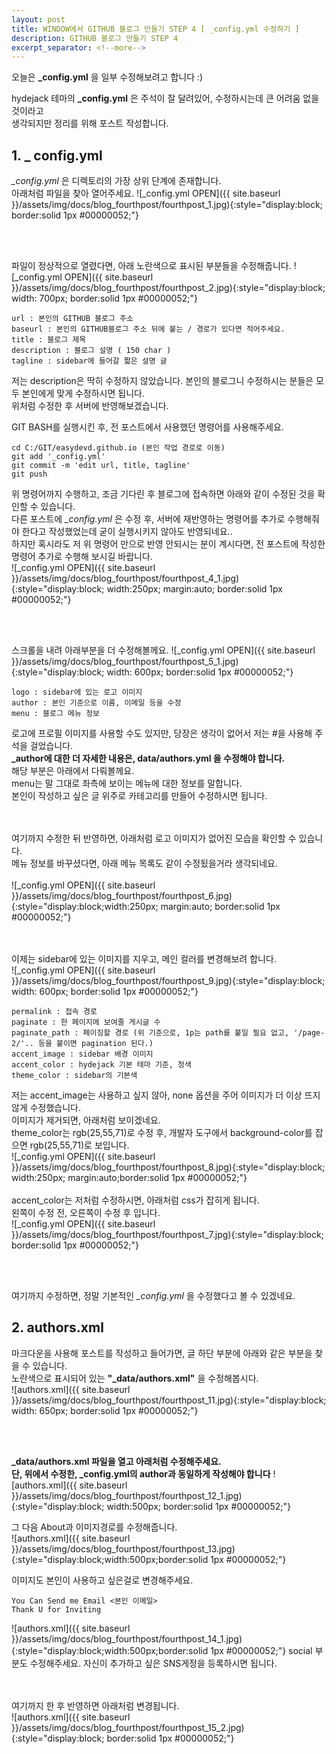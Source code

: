 ```yaml
---
layout: post
title: WINDOW에서 GITHUB 블로그 만들기 STEP 4 [ _config.yml 수정하기 ]
description: GITHUB 블로그 만들기 STEP 4
excerpt_separator: <!--more-->
---
```


오늘은 **_config.yml** 을 일부 수정해보려고 합니다 :)

hydejack 테마의 **_config.yml** 은 주석이 잘 달려있어, 수정하시는데 큰 어려움 없을것이라고  
생각되지만 정리를 위해 포스트 작성합니다.

## 1. _ config.yml   

*_config.yml* 은 디렉토리의 가장 상위 단계에 존재합니다.  
아래처럼 파일을 찾아 열어주세요.
![_config.yml OPEN]({{ site.baseurl }}/assets/img/docs/blog_fourthpost/fourthpost_1.jpg){:style="display:block; border:solid 1px #00000052;"}

<br><br>

파일이 정상적으로 열렸다면, 아래 노란색으로 표시된 부분들을 수정해줍니다.
![_config.yml OPEN]({{ site.baseurl }}/assets/img/docs/blog_fourthpost/fourthpost_2.jpg){:style="display:block; width: 700px; border:solid 1px #00000052;"}

~~~
url : 본인의 GITHUB 블로그 주소  
baseurl : 본인의 GITHUB블로그 주소 뒤에 붙는 / 경로가 있다면 적어주세요.  
title : 블로그 제목  
description : 블로그 설명 ( 150 char )  
tagline : sidebar에 들어갈 짧은 설명 글  
~~~

저는 description은 딱히 수정하지 않았습니다. 본인의 블로그니 수정하시는 분들은 모두 본인에게 맞게 수정하시면 됩니다.  
위처럼 수정한 후 서버에 반영해보겠습니다.  


GIT BASH를 실행시킨 후, 전 포스트에서 사용했던 명령어를 사용해주세요.  
~~~
cd C:/GIT/easydevd.github.io (본인 작업 경로로 이동)  
git add '_config.yml'  
git commit -m 'edit url, title, tagline'  
git push  
~~~

위 명령어까지 수행하고, 조금 기다린 후 블로그에 접속하면 아래와 같이 수정된 것을 확인할 수 있습니다.  
다른 포스트에 *_config.yml* 은 수정 후, 서버에 재반영하는 명령어를 추가로 수행해줘야 한다고 작성했었는데
굳이 실행시키지 않아도 반영되네요..  
하지만 혹시라도 저 위 명령어 만으로 반영 안되시는 분이 계시다면, 전 포스트에 작성한 명령어 추가로 수행해 보시길 바랍니다.  
![_config.yml OPEN]({{ site.baseurl }}/assets/img/docs/blog_fourthpost/fourthpost_4_1.jpg){:style="display:block; width:250px; margin:auto; border:solid 1px #00000052;"}

<br><br>

스크롤을 내려 아래부분을 더 수정해볼께요.
![_config.yml OPEN]({{ site.baseurl }}/assets/img/docs/blog_fourthpost/fourthpost_5_1.jpg){:style="display:block; width: 600px; border:solid 1px #00000052;"}
~~~
logo : sidebar에 있는 로고 이미지  
author : 본인 기준으로 이름, 이메일 등을 수정  
menu : 블로그 메뉴 정보  
~~~

로고에 프로필 이미지를 사용할 수도 있지만, 당장은 생각이 없어서 저는 #을 사용해 주석을 걸었습니다.  
**_author에 대한 더 자세한 내용은, data/authors.yml 을 수정해야 합니다.**  
해당 부분은 아래에서 다뤄볼께요.  
menu는 말 그대로 좌측에 보이는 메뉴에 대한 정보를 말합니다.  
본인이 작성하고 싶은 글 위주로 카테고리를 만들어 수정하시면 됩니다.  

<br><br>
여기까지 수정한 뒤 반영하면, 아래처럼 로고 이미지가 없어진 모습을 확인할 수 있습니다.  
메뉴 정보를 바꾸셨다면, 아래 메뉴 목록도 같이 수정됬을거라 생각되네요.  
<br>
![_config.yml OPEN]({{ site.baseurl }}/assets/img/docs/blog_fourthpost/fourthpost_6.jpg){:style="display:block;width:250px; margin:auto; border:solid 1px #00000052;"}


<br><br>
이제는 sidebar에 있는 이미지를 지우고, 메인 컬러를 변경해보려 합니다.  
![_config.yml OPEN]({{ site.baseurl }}/assets/img/docs/blog_fourthpost/fourthpost_9.jpg){:style="display:block; width: 600px;  border:solid 1px #00000052;"}

~~~
permalink : 접속 경로  
paginate : 한 페이지에 보여줄 게시글 수  
paginate_path : 페이징할 경로 (위 기준으로, 1p는 path를 붙일 필요 없고, '/page-2/'.. 등을 붙이면 pagination 된다.)
accent_image : sidebar 배경 이미지  
accent_color : hydejack 기본 테마 기준, 청색  
theme_color : sidebar의 기본색  
~~~

저는 accent_image는 사용하고 싶지 않아, none 옵션을 주어 이미지가 더 이상 뜨지 않게 수정했습니다.  
이미지가 제거되면, 아래처럼 보이겠네요.  
theme_color는  rgb(25,55,71)로 수정 후, 개발자 도구에서 background-color를 잡으면  rgb(25,55,71)로 보입니다.  
![_config.yml OPEN]({{ site.baseurl }}/assets/img/docs/blog_fourthpost/fourthpost_8.jpg){:style="display:block; width:250px; margin:auto;border:solid 1px #00000052;"}
<br><br>
accent_color는 저처럼 수정하시면, 아래처럼 css가 잡히게 됩니다.  
왼쪽이 수정 전, 오른쪽이 수정 후 입니다.  
![_config.yml OPEN]({{ site.baseurl }}/assets/img/docs/blog_fourthpost/fourthpost_7.jpg){:style="display:block; border:solid 1px #00000052;"}

<br><br>

여기까지 수정하면, 정말 기본적인 *_config.yml* 을 수정했다고 볼 수 있겠네요.  

## 2. authors.xml
마크다운을 사용해 포스트를 작성하고 들어가면, 글 하단 부분에 아래와 같은 부분을 찾을 수 있습니다.  
노란색으로 표시되어 있는 **"_data/authors.xml"** 을 수정해봅시다.  
![authors.xml]({{ site.baseurl }}/assets/img/docs/blog_fourthpost/fourthpost_11.jpg){:style="display:block; width: 650px; border:solid 1px #00000052;"}


<br><br>

**_data/authors.xml 파일을 열고 아래처럼 수정해주세요.**  
**단, 위에서 수정한, _config.yml의 author과 동일하게 작성해야 합니다**
![authors.xml]({{ site.baseurl }}/assets/img/docs/blog_fourthpost/fourthpost_12_1.jpg){:style="display:block; width:500px; border:solid 1px #00000052;"}

그 다음 About과 이미지경로를 수정해줍니다.  
![authors.xml]({{ site.baseurl }}/assets/img/docs/blog_fourthpost/fourthpost_13.jpg){:style="display:block;width:500px;border:solid 1px #00000052;"}

이미지도 본인이 사용하고 싶은걸로 변경해주세요.
~~~
You Can Send me Email <본인 이메일>  
Thank U for Inviting
~~~

![authors.xml]({{ site.baseurl }}/assets/img/docs/blog_fourthpost/fourthpost_14_1.jpg){:style="display:block;width:500px;border:solid 1px #00000052;"}
social 부분도 수정해주세요. 자신이 추가하고 싶은 SNS게정을 등록하시면 됩니다.  

<br><br>
여기까지 한 후 반영하면 아래처럼 변경됩니다.  
![authors.xml]({{ site.baseurl }}/assets/img/docs/blog_fourthpost/fourthpost_15_2.jpg){:style="display:block; border:solid 1px #00000052;"}
